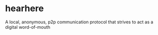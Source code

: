 # hearhere
A local, anonymous, p2p communication protocol that strives to act as a digital word-of-mouth
